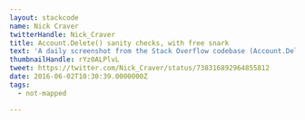 ```yaml
---
layout: stackcode
name: Nick Craver
twitterHandle: Nick_Craver
title: Account.Delete() sanity checks, with free snark
text: 'A daily screenshot from the Stack Overflow codebase (Account.Delete() sanity checks, with free snark). '
thumbnailHandle: rYz0ALPlvL
tweet: https://twitter.com/Nick_Craver/status/738316892964855812
date: 2016-06-02T10:30:39.0000000Z
tags:
  - not-mapped

---
```

